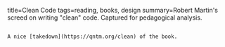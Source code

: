title=Clean Code
tags=reading, books, design
summary=Robert Martin's screed on writing "clean" code. Captured for pedagogical analysis.
~~~~~~

A nice [takedown](https://qntm.org/clean) of the book.
